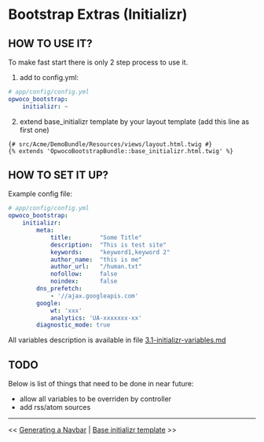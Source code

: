Bootstrap Extras (Initializr)
================

HOW TO USE IT?
--------------
To make fast start there is only 2 step process to use it.

1. add to config.yml:

```yaml
# app/config/config.yml
opwoco_bootstrap:
    initializr: ~
```

2. extend base_initializr template by your layout template (add this line as first one)

```twig
{# src/Acme/DemoBundle/Resources/views/layout.html.twig #}
{% extends 'OpwocoBootstrapBundle::base_initializr.html.twig' %}
```

HOW TO SET IT UP?
--------

Example config file:

```yaml
# app/config/config.yml
opwoco_bootstrap:
    initializr:
        meta:
            title:        "Some Title"
            description:  "This is test site"
            keywords:     "keyword1,keyword 2"
            author_name:  "this is me"
            author_url:   "/human.txt"
            nofollow:     false
            noindex:      false
        dns_prefetch:
            - '//ajax.googleapis.com'
        google:
            wt: 'xxx'
            analytics: 'UA-xxxxxxx-xx'
        diagnostic_mode: true
```

All variables description is available in file [3.1-initializr-variables.md](3.1-initializr-variables.md)

TODO
------
Below is list of things that need to be done in near future:

* allow all variables to be overriden by controller
* add rss/atom sources

---

<< [Generating a Navbar](2-navbars.md) | [Base initializr template](3.1-initializr-variables.md) >>